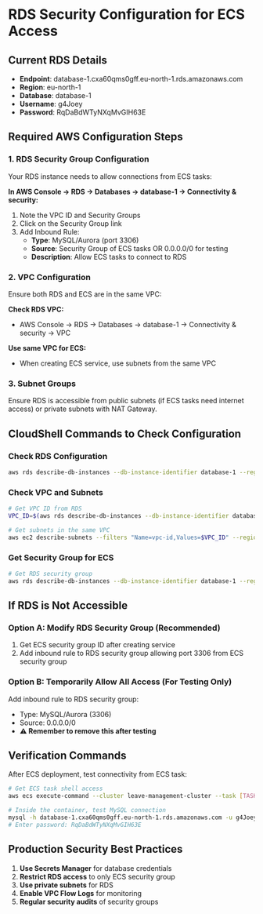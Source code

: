 # RDS Security Configuration for ECS Access

## Current RDS Details
- **Endpoint**: database-1.cxa60qms0gff.eu-north-1.rds.amazonaws.com
- **Region**: eu-north-1
- **Database**: database-1
- **Username**: g4Joey
- **Password**: RqDaBdWTyNXqMvGIH63E

## Required AWS Configuration Steps

### 1. RDS Security Group Configuration
Your RDS instance needs to allow connections from ECS tasks:

**In AWS Console → RDS → Databases → database-1 → Connectivity & security:**

1. Note the VPC ID and Security Groups
2. Click on the Security Group link
3. Add Inbound Rule:
   - **Type**: MySQL/Aurora (port 3306)
   - **Source**: Security Group of ECS tasks OR 0.0.0.0/0 for testing
   - **Description**: Allow ECS tasks to connect to RDS

### 2. VPC Configuration
Ensure both RDS and ECS are in the same VPC:

**Check RDS VPC:**
- AWS Console → RDS → Databases → database-1 → Connectivity & security → VPC

**Use same VPC for ECS:**
- When creating ECS service, use subnets from the same VPC

### 3. Subnet Groups
Ensure RDS is accessible from public subnets (if ECS tasks need internet access) or private subnets with NAT Gateway.

## CloudShell Commands to Check Configuration

### Check RDS Configuration
```bash
aws rds describe-db-instances --db-instance-identifier database-1 --region eu-north-1 --query 'DBInstances[0].{VpcId:DBSubnetGroup.VpcId,SecurityGroups:VpcSecurityGroups[*].VpcSecurityGroupId,PubliclyAccessible:PubliclyAccessible}'
```

### Check VPC and Subnets
```bash
# Get VPC ID from RDS
VPC_ID=$(aws rds describe-db-instances --db-instance-identifier database-1 --region eu-north-1 --query 'DBInstances[0].DBSubnetGroup.VpcId' --output text)

# Get subnets in the same VPC
aws ec2 describe-subnets --filters "Name=vpc-id,Values=$VPC_ID" --region eu-north-1 --query 'Subnets[*].{SubnetId:SubnetId,AvailabilityZone:AvailabilityZone,MapPublicIpOnLaunch:MapPublicIpOnLaunch}'
```

### Get Security Group for ECS
```bash
# Get RDS security group
aws rds describe-db-instances --db-instance-identifier database-1 --region eu-north-1 --query 'DBInstances[0].VpcSecurityGroups[0].VpcSecurityGroupId' --output text
```

## If RDS is Not Accessible

### Option A: Modify RDS Security Group (Recommended)
1. Get ECS security group ID after creating service
2. Add inbound rule to RDS security group allowing port 3306 from ECS security group

### Option B: Temporarily Allow All Access (For Testing Only)
Add inbound rule to RDS security group:
- Type: MySQL/Aurora (3306)
- Source: 0.0.0.0/0
- **⚠️ Remember to remove this after testing**

## Verification Commands

After ECS deployment, test connectivity from ECS task:

```bash
# Get ECS task shell access
aws ecs execute-command --cluster leave-management-cluster --task [TASK_ARN] --container web --interactive --command "/bin/bash" --region eu-north-1

# Inside the container, test MySQL connection
mysql -h database-1.cxa60qms0gff.eu-north-1.rds.amazonaws.com -u g4Joey -p database-1
# Enter password: RqDaBdWTyNXqMvGIH63E
```

## Production Security Best Practices

1. **Use Secrets Manager** for database credentials
2. **Restrict RDS access** to only ECS security group
3. **Use private subnets** for RDS
4. **Enable VPC Flow Logs** for monitoring
5. **Regular security audits** of security groups